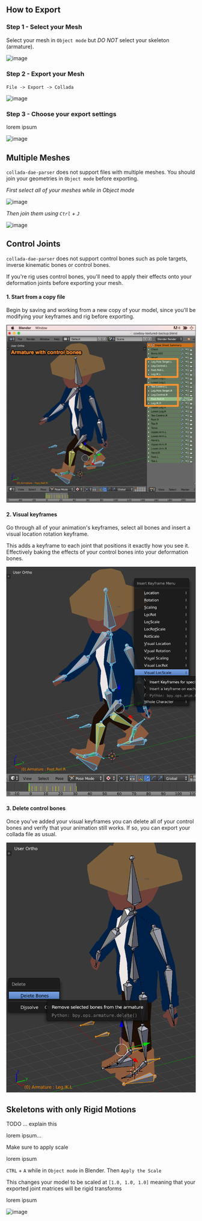 ## How to Export

### Step 1 - Select your Mesh

Select your mesh in `Object mode` but *DO NOT* select your skeleton (armature).

![image](https://cloud.githubusercontent.com/assets/2099811/19255632/f284ac32-8f2d-11e6-9867-0dea9f61c989.png)

### Step 2 - Export your Mesh

`File -> Export -> Collada`

![image](https://cloud.githubusercontent.com/assets/2099811/19255642/1752cfc6-8f2e-11e6-9f4a-077c50b2985f.png)

### Step 3 - Choose your export settings

lorem ipsum

![image](https://cloud.githubusercontent.com/assets/2099811/19255682/71e9e758-8f2e-11e6-840f-ccc43b95ea2f.png)

## Multiple Meshes

`collada-dae-parser` does not support files with multiple meshes. You should join your geometries in `Object mode` before exporting.

*First select all of your meshes while in Object mode*

![image](https://cloud.githubusercontent.com/assets/2099811/19275194/ee841a00-8fa0-11e6-89a3-5f5edf67763b.png)

*Then join them using `Ctrl` + `J`*

![image](https://cloud.githubusercontent.com/assets/2099811/19274869/b3d4ca04-8f9f-11e6-9148-6cabd81a9ed6.png)

## Control Joints

`collada-dae-parser` does not support control bones such as pole targets, inverse kinematic bones or control bones.

If you're rig uses control bones, you'll need to apply their effects onto your deformation joints before exporting your mesh.

#### 1. Start from a copy file

Begin by saving and working from a new copy of your model, since you'll be modifying your keyframes and rig before exporting.

![armature with control joints](blender-export/screenshots/armature-with-control-bones.png)

#### 2. Visual keyframes

Go through all of your animation's keyframes, select all bones and insert a visual location rotation keyframe.

This adds a keyframe to each joint that positions it exactly how you see it. Effectively baking the effects of
your control bones into your deformation bones.

![insert visual keyframes](blender-export/screenshots/insert-visual-key.png)

#### 3. Delete control bones

Once you've added your visual keyframes you can delete all of your control bones and verify that your
animation still works. If so, you can export your collada file as usual.

![delete control bones](blender-export/screenshots/delete-control-bones.png)

## Skeletons with only Rigid Motions

TODO ... explain this

lorem ipsum...

Make sure to apply scale

lorem ipsum

`CTRL` + `A` while in `Object mode` in Blender. Then `Apply the Scale`

This changes your model to be scaled at `[1.0, 1.0, 1.0]` meaning that your exported joint matrices will be rigid transforms

lorem ipsum

![image](https://cloud.githubusercontent.com/assets/2099811/19255558/34e3cd0c-8f2d-11e6-8169-f93027cefdb2.png)
